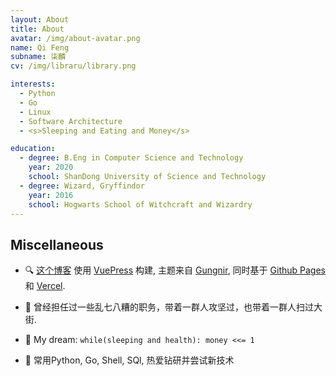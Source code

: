 ```yaml
---
layout: About
title: About
avatar: /img/about-avatar.png
name: Qi Feng
subname: 柒麟
cv: /img/libraru/library.png

interests:
  - Python
  - Go
  - Linux
  - Software Architecture
  - <s>Sleeping and Eating and Money</s>

education:
  - degree: B.Eng in Computer Science and Technology
    year: 2020
    school: ShanDong University of Science and Technology
  - degree: Wizard, Gryffindor
    year: 2016
    school: Hogwarts School of Witchcraft and Wizardry
---
```



## Miscellaneous

- 🔍 [这个博客](https://github.com/systemime/systemime.github.io) 使用 [VuePress](https://vuepress.vuejs.org/) 构建, 主题来自 [Gungnir](https://github.com/Renovamen/vuepress-theme-gungnir), 同时基于 [Github Pages](https://pages.github.com/) 和 [Vercel](https://vercel.com).

- 🌳 曾经担任过一些乱七八糟的职务，带着一群人攻坚过，也带着一群人扫过大街.

- 🌭 My dream: `while(sleeping and health): money <<= 1`

- 🎃 常用Python, Go, Shell, SQl, 热爱钻研并尝试新技术
